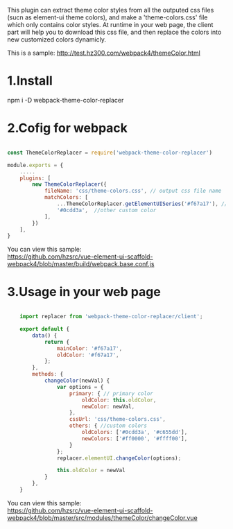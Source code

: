 This plugin can extract theme color styles from all the outputed css files (sucn as element-ui theme colors), and make a 'theme-colors.css' file which only contains color styles. At runtime in your web page, the client part will help you to download this css file, and then replace the colors into new customized colors dynamicly.  

This is a sample: 
http://test.hz300.com/webpack4/themeColor.html

# 1.Install
npm i -D webpack-theme-color-replacer

# 2.Cofig for webpack

````js

const ThemeColorReplacer = require('webpack-theme-color-replacer')

module.exports = {
    .....
    plugins: [
        new ThemeColorReplacer({
            fileName: 'css/theme-colors.css', // output css file name
            matchColors: [
                ...ThemeColorReplacer.getElementUISeries('#f67a17'), // primary color of element-ui
                '#0cdd3a',  //other custom color
            ],
        })
    ],
}
````

You can view this sample:  
https://github.com/hzsrc/vue-element-ui-scaffold-webpack4/blob/master/build/webpack.base.conf.js

# 3.Usage in your web page
````js

    import replacer from 'webpack-theme-color-replacer/client';

    export default {
        data() {
            return {
                mainColor: '#f67a17',
                oldColor: '#f67a17',
            };
        },
        methods: {
            changeColor(newVal) {
                var options = {
                    primary: { // primary color
                        oldColor: this.oldColor,
                        newColor: newVal,
                    },
                    cssUrl: 'css/theme-colors.css',
                    others: { //custom colors
                        oldColors: ['#0cdd3a', '#c655dd'],
                        newColors: ['#ff0000', '#ffff00'],
                    }
                };
                replacer.elementUI.changeColor(options);

                this.oldColor = newVal
            }
        },
    }


````

You can view this sample:  
https://github.com/hzsrc/vue-element-ui-scaffold-webpack4/blob/master/src/modules/themeColor/changeColor.vue
